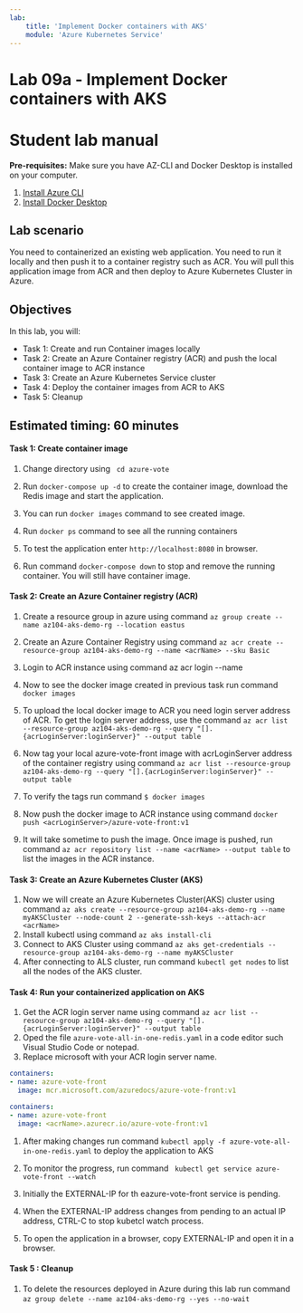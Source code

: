 ```yaml
---
lab:
    title: 'Implement Docker containers with AKS'
    module: 'Azure Kubernetes Service'
---
```


# Lab 09a - Implement Docker containers with AKS
# Student lab manual

**Pre-requisites:** Make sure you have AZ-CLI and Docker Desktop is installed on your computer.
1. [Install Azure CLI](https://docs.microsoft.com/en-us/cli/azure/install-azure-cli)
2. [Install Docker Desktop](https://docs.docker.com/docker-for-windows/install/)
## Lab scenario

You need to containerized an existing web application. You need to run it locally and then push it to a container registry such as ACR. You will pull this application image from ACR and then deploy to Azure Kubernetes Cluster in Azure.

## Objectives

In this lab, you will:
  
+ Task 1: Create and run Container images locally
+ Task 2: Create an Azure Container registry (ACR) and push the local container image to ACR instance
+ Task 3: Create an Azure Kubernetes Service cluster
+ Task 4: Deploy the container images from ACR to AKS
+ Task 5: Cleanup

## Estimated timing: 60 minutes

#### Task 1: Create container image

1. Change directory using ` cd azure-vote`

1. Run `docker-compose up -d` to create the container image, download the Redis image and start the application.

1. You can run `docker images` command to see created image.

1. Run `docker ps` command to see all the running containers

1. To test the application enter `http://localhost:8080` in browser.

1. Run command `docker-compose down` to stop and remove the running container. You will still have container image.

#### Task 2: Create an Azure Container registry (ACR)

1. Create a resource group in azure using command `az group create --name az104-aks-demo-rg --location eastus`

1. Create an Azure Container Registry using command `az acr create --resource-group az104-aks-demo-rg --name <acrName> --sku Basic`
1. Login to ACR instance using command az acr login --name <acrName>

1. Now to see the docker image created in previous task run command `docker images`
1. To upload the local docker image to ACR you need login server address of ACR. To get the login server address, use the command `az acr list --resource-group az104-aks-demo-rg --query "[].{acrLoginServer:loginServer}" --output table`
1. Now tag your local azure-vote-front image with acrLoginServer address of the container registry using command `az acr list --resource-group az104-aks-demo-rg --query "[].{acrLoginServer:loginServer}" --output table`
1. To verify the tags run command `$ docker images`
1. Now push the docker image to ACR instance using command `docker push <acrLoginServer>/azure-vote-front:v1`
1. It will take sometime to push the image. Once image is pushed, run command `az acr repository list --name <acrName> --output table` to list the images in the ACR instance.

#### Task 3: Create an Azure Kubernetes Cluster (AKS)

1. Now we will create an Azure Kubernetes Cluster(AKS) cluster using command `az aks create
    --resource-group az104-aks-demo-rg
    --name myAKSCluster
    --node-count 2
    --generate-ssh-keys
    --attach-acr <acrName>`
1. Install kubectl using command `az aks install-cli`
1. Connect to AKS Cluster using command `az aks get-credentials --resource-group az104-aks-demo-rg --name myAKSCluster`
1. After connecting to ALS cluster, run command `kubectl get nodes` to list all the nodes of the AKS cluster.

#### Task 4: Run your containerized application on AKS

1. Get the ACR login server name using command `az acr list --resource-group az104-aks-demo-rg --query "[].{acrLoginServer:loginServer}" --output table`
1. Oped the file `azure-vote-all-in-one-redis.yaml` in a code editor such Visual Studio Code or notepad.
1. Replace microsoft with your ACR login server name.

```yaml
containers:
- name: azure-vote-front
  image: mcr.microsoft.com/azuredocs/azure-vote-front:v1
```

```yaml
containers:
- name: azure-vote-front
  image: <acrName>.azurecr.io/azure-vote-front:v1
```
1. After making changes run command `kubectl apply -f azure-vote-all-in-one-redis.yaml` to deploy the application to AKS

1. To monitor the progress, run command ` kubectl get service azure-vote-front --watch`
1. Initially the EXTERNAL-IP for th eazure-vote-front service is pending.

1. When the EXTERNAL-IP address changes from pending to an actual IP address, CTRL-C to stop kubetcl watch process.
1. To open the application in a browser, copy EXTERNAL-IP and open it in a browser.

#### Task 5 : Cleanup
1. To delete the resources deployed in Azure during this lab run command `az group delete --name az104-aks-demo-rg --yes --no-wait`